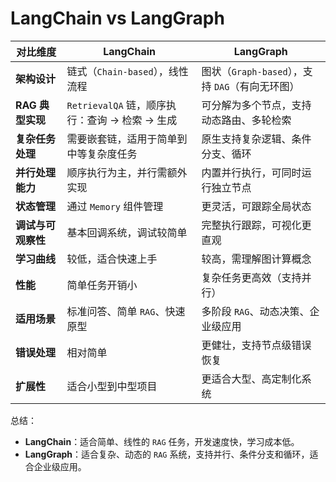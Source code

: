 # LangChain vs LangGraph

| 对比维度        | LangChain | LangGraph |
|-----------------|-----------|-----------|
| **架构设计**    | 链式（`Chain-based`），线性流程 | 图状（`Graph-based`），支持 `DAG`（有向无环图） |
| **RAG 典型实现** | `RetrievalQA` 链，顺序执行：查询 → 检索 → 生成 | 可分解为多个节点，支持动态路由、多轮检索 |
| **复杂任务处理** | 需要嵌套链，适用于简单到中等复杂度任务 | 原生支持复杂逻辑、条件分支、循环 |
| **并行处理能力** | 顺序执行为主，并行需额外实现 | 内置并行执行，可同时运行独立节点 |
| **状态管理**    | 通过 `Memory` 组件管理 | 更灵活，可跟踪全局状态 |
| **调试与可观察性** | 基本回调系统，调试较简单 | 完整执行跟踪，可视化更直观 |
| **学习曲线**    | 较低，适合快速上手 | 较高，需理解图计算概念 |
| **性能**        | 简单任务开销小 | 复杂任务更高效（支持并行） |
| **适用场景**    | 标准问答、简单 `RAG`、快速原型 | 多阶段 `RAG`、动态决策、企业级应用 |
| **错误处理**    | 相对简单 | 更健壮，支持节点级错误恢复 |
| **扩展性**      | 适合小型到中型项目 | 更适合大型、高定制化系统 |

总结：
* **LangChain**：适合简单、线性的 `RAG` 任务，开发速度快，学习成本低。
* **LangGraph**：适合复杂、动态的 `RAG` 系统，支持并行、条件分支和循环，适合企业级应用。
